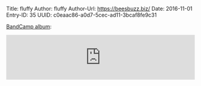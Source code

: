 Title: fluffy
Author: fluffy
Author-Url: https://beesbuzz.biz/
Date: 2016-11-01
Entry-ID: 35
UUID: c0eaac86-a0d7-5cec-ad11-3bcaf8fe9c31

[BandCamp album](https://sockpuppet.bandcamp.com/album/novembeat-2016):

<iframe style="border: 0; width: 100%; height: 120px;" src="https://bandcamp.com/EmbeddedPlayer/album=4219369634/size=large/bgcol=ffffff/linkcol=0687f5/tracklist=false/artwork=small/transparent=true/" seamless><a href="http://music.sockpuppet.us/album/novembeat-2016">Novembeat 2016 by Sockpuppet</a></iframe>


